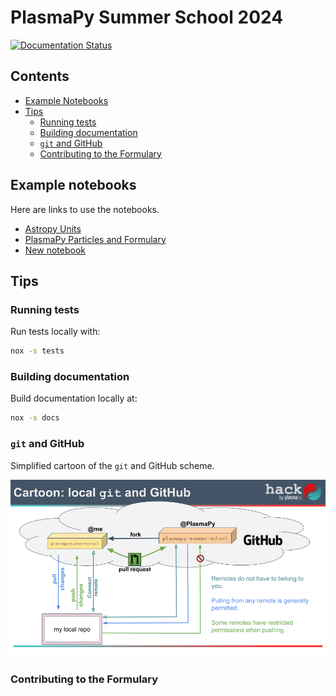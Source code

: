 # PlasmaPy Summer School 2024

[![Documentation Status](https://readthedocs.org/projects/plasmapy-summer-school/badge/?version=latest)](https://plasmapy-summer-school.readthedocs.io/en/latest/?badge=latest)

## Contents

- [Example Notebooks](#example-notebooks)
- [Tips](#tips)
  - [Running tests](#running-tests)
  - [Building documentation](#building-documentation)
  - [`git` and GitHub](#git-and-github)
  - [Contributing to the Formulary](#contributing-to-the-formulary)

## Example notebooks

Here are links to use the notebooks.

 - [Astropy Units](https://colab.research.google.com/github/PlasmaPy/plasmapy-summer-school/blob/main/notebooks/astropy-units.ipynb)
 - [PlasmaPy Particles and Formulary](https://colab.research.google.com/github/PlasmaPy/plasmapy-summer-school/blob/main/notebooks/particles-formulary.ipynb)
 - [New notebook](https://colab.research.google.com/github/PlasmaPy/plasmapy-summer-school/blob/main/notebooks/particles-formulary.ipynb)

## Tips

### Running tests

Run tests locally with:

```bash
nox -s tests
```

### Building documentation

Build documentation locally at:

```bash
nox -s docs
```

### `git` and GitHub

Simplified cartoon of the `git` and GitHub scheme.

![Cartoon of git and GitHub](./docs/source/_static/images/cartoon_local_git_and_github.png)

### Contributing to the Formulary
